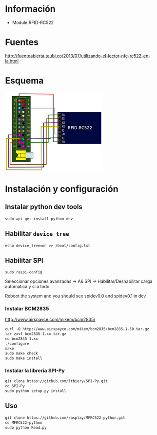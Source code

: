 # Información
* Module RFID-RC522

# Fuentes
http://fuenteabierta.teubi.co/2013/07/utilizando-el-lector-nfc-rc522-en-la.html

# Esquema
![Esquema RFID](https://github.com/AlexPeral/GPUL_RFID/blob/master/RFID/Diagrama.jpeg "Esquema RFID")


# Instalación y configuración
## Instalar python dev tools

    sudo apt-get install python-dev

## Habilitar `device tree`

    echo device_tree=on >> /boot/config.txt

## Habilitar SPI

    sudo raspi-config

Seleccionar opciones avanzadas -> A6 SPI -> Habilitar/Deshabilitar carga automática y sí a todo.

Reboot the system and you should see spidev0.0 and spidev0.1 in dev

### Instalar BCM2835

http://www.airspayce.com/mikem/bcm2835/

```
curl -O http://www.airspayce.com/mikem/bcm2835/bcm2835-1.50.tar.gz
tar zxvf bcm2835-1.xx.tar.gz
cd bcm2835-1.xx
./configure
make
sudo make check
sudo make install
```

### Instalar la librería SPI-Py

    git clone https://github.com/lthiery/SPI-Py.git
    cd SPI-Py
    sudo python setup.py install


## Uso

    git clone https://github.com/rasplay/MFRC522-python.git
    cd MFRC522-python
    sudo python Read.py
